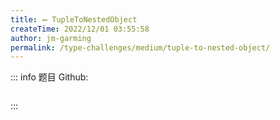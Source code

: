 ```yaml
---
title: ➖ TupleToNestedObject
createTime: 2022/12/01 03:55:58
author: jm-garming
permalink: /type-challenges/medium/tuple-to-nested-object/
---
```


::: info 题目
Github: []()

```ts

```

:::
